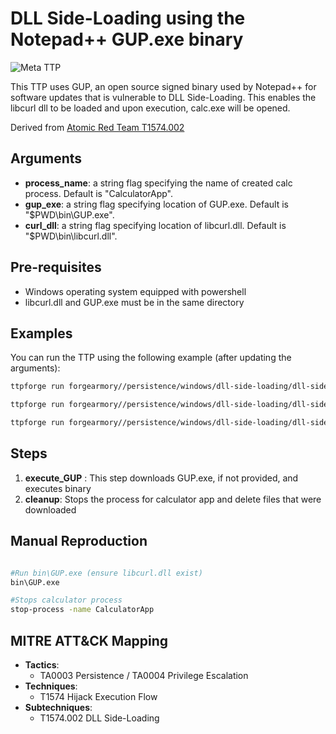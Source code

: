 # DLL Side-Loading using the Notepad++ GUP.exe binary

![Meta TTP](https://img.shields.io/badge/Meta_TTP-blue)

This TTP uses GUP, an open source signed binary used by Notepad++ for software updates that is vulnerable to DLL Side-Loading. This enables the libcurl dll to be loaded and upon execution, calc.exe will be opened.

Derived from [Atomic Red Team T1574.002](https://github.com/redcanaryco/atomic-red-team/blob/master/atomics/T1574.002/T1574.002.md#atomic-test-1---dll-side-loading-using-the-notepad-gupexe-binary)

## Arguments
- **process_name**:  a string flag specifying the name of created calc process. Default is "CalculatorApp".
- **gup_exe**: a string flag specifying location of GUP.exe. Default is "$PWD\bin\GUP.exe".
- **curl_dll**: a string flag specifying location of libcurl.dll. Default is "$PWD\bin\libcurl.dll".

## Pre-requisites
- Windows operating system equipped with powershell
- libcurl.dll and GUP.exe must be in the same directory

## Examples
You can run the TTP using the following example (after updating the arguments):
```bash
ttpforge run forgearmory//persistence/windows/dll-side-loading/dll-side-loading.yaml
```
```bash
ttpforge run forgearmory//persistence/windows/dll-side-loading/dll-side-loading.yaml --arg process_name=calc
```
```bash
ttpforge run forgearmory//persistence/windows/dll-side-loading/dll-side-loading.yaml --arg gup_exe=test\myGUP.exe --arg curl_dll=test\mylibcurl.dll
```

## Steps
1. **execute_GUP** : This step downloads GUP.exe, if not provided, and executes binary
2. **cleanup**: Stops the process for calculator app and delete files that were downloaded

## Manual Reproduction
```bash

#Run bin\GUP.exe (ensure libcurl.dll exist)
bin\GUP.exe

#Stops calculator process
stop-process -name CalculatorApp

```

## MITRE ATT&CK Mapping

- **Tactics**:
    - TA0003 Persistence / TA0004 Privilege Escalation
- **Techniques**:
    - T1574 Hijack Execution Flow
- **Subtechniques**:
    - T1574.002 DLL Side-Loading
